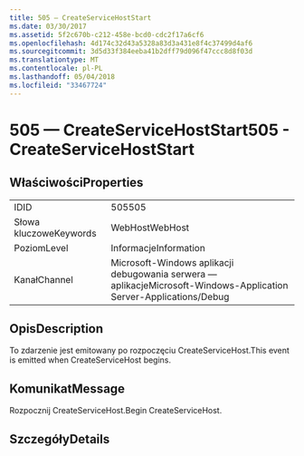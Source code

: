 ```yaml
---
title: 505 — CreateServiceHostStart
ms.date: 03/30/2017
ms.assetid: 5f2c670b-c212-458e-bcd0-cdc2f17a6cf6
ms.openlocfilehash: 4d174c32d43a5328a83d3a431e8f4c37499d4af6
ms.sourcegitcommit: 3d5d33f384eeba41b2dff79d096f47ccc8d8f03d
ms.translationtype: MT
ms.contentlocale: pl-PL
ms.lasthandoff: 05/04/2018
ms.locfileid: "33467724"
---
```

# <a name="505---createservicehoststart"></a><span data-ttu-id="533de-102">505 — CreateServiceHostStart</span><span class="sxs-lookup"><span data-stu-id="533de-102">505 - CreateServiceHostStart</span></span>
## <a name="properties"></a><span data-ttu-id="533de-103">Właściwości</span><span class="sxs-lookup"><span data-stu-id="533de-103">Properties</span></span>  
  
|||  
|-|-|  
|<span data-ttu-id="533de-104">ID</span><span class="sxs-lookup"><span data-stu-id="533de-104">ID</span></span>|<span data-ttu-id="533de-105">505</span><span class="sxs-lookup"><span data-stu-id="533de-105">505</span></span>|  
|<span data-ttu-id="533de-106">Słowa kluczowe</span><span class="sxs-lookup"><span data-stu-id="533de-106">Keywords</span></span>|<span data-ttu-id="533de-107">WebHost</span><span class="sxs-lookup"><span data-stu-id="533de-107">WebHost</span></span>|  
|<span data-ttu-id="533de-108">Poziom</span><span class="sxs-lookup"><span data-stu-id="533de-108">Level</span></span>|<span data-ttu-id="533de-109">Informacje</span><span class="sxs-lookup"><span data-stu-id="533de-109">Information</span></span>|  
|<span data-ttu-id="533de-110">Kanał</span><span class="sxs-lookup"><span data-stu-id="533de-110">Channel</span></span>|<span data-ttu-id="533de-111">Microsoft-Windows aplikacji debugowania serwera — aplikacje</span><span class="sxs-lookup"><span data-stu-id="533de-111">Microsoft-Windows-Application Server-Applications/Debug</span></span>|  
  
## <a name="description"></a><span data-ttu-id="533de-112">Opis</span><span class="sxs-lookup"><span data-stu-id="533de-112">Description</span></span>  
 <span data-ttu-id="533de-113">To zdarzenie jest emitowany po rozpoczęciu CreateServiceHost.</span><span class="sxs-lookup"><span data-stu-id="533de-113">This event is emitted when CreateServiceHost begins.</span></span>  
  
## <a name="message"></a><span data-ttu-id="533de-114">Komunikat</span><span class="sxs-lookup"><span data-stu-id="533de-114">Message</span></span>  
 <span data-ttu-id="533de-115">Rozpocznij CreateServiceHost.</span><span class="sxs-lookup"><span data-stu-id="533de-115">Begin CreateServiceHost.</span></span>  
  
## <a name="details"></a><span data-ttu-id="533de-116">Szczegóły</span><span class="sxs-lookup"><span data-stu-id="533de-116">Details</span></span>
